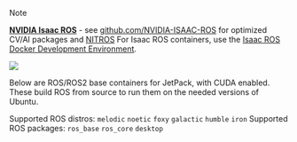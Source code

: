 > [!NOTE]  
> <a href="https://github.com/NVIDIA-ISAAC-ROS"><b>NVIDIA Isaac ROS</b></a> - see [github.com/NVIDIA-ISAAC-ROS](https://github.com/NVIDIA-ISAAC-ROS) for optimized CV/AI packages and [NITROS](https://nvidia-isaac-ros.github.io/repositories_and_packages/isaac_ros_nitros/index.html)
> For Isaac ROS containers, use the [Isaac ROS Docker Development Environment](https://nvidia-isaac-ros.github.io/repositories_and_packages/isaac_ros_common/index.html#isaac-ros-docker-development-environment).

<a href="https://github.com/NVIDIA-ISAAC-ROS"><img src="https://media.githubusercontent.com/media/NVIDIA-ISAAC-ROS/.github/main/resources/isaac_ros_docs/isaac_ros_header_roscon_2023.png/"></a>

Below are ROS/ROS2 base containers for JetPack, with CUDA enabled.  These build ROS from source to run them on the needed versions of Ubuntu.

Supported ROS distros: `melodic` `noetic` `foxy` `galactic` `humble` `iron`
Supported ROS packages: `ros_base` `ros_core` `desktop`